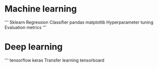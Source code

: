 # Machine learning
'''
Sklearn
Regression
Classifier
pandas 
matplotlib
Hyperparameter tuning
Evaluation metrics 
'''

# Deep learning
'''
tensorflow
keras
Transfer learning
tensorboard
